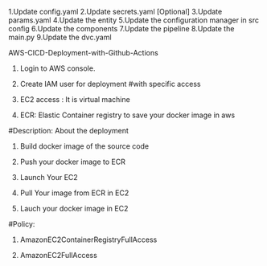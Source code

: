 1.Update config.yaml 
2.Update secrets.yaml [Optional] 
3.Update params.yaml 
4.Update the entity 
5.Update the configuration manager in src config 
6.Update the components 
7.Update the pipeline 
8.Update the main.py 9.Update the dvc.yaml

AWS-CICD-Deployment-with-Github-Actions
1. Login to AWS console.
2. Create IAM user for deployment
#with specific access

1. EC2 access : It is virtual machine

2. ECR: Elastic Container registry to save your docker image in aws


#Description: About the deployment

1. Build docker image of the source code

2. Push your docker image to ECR

3. Launch Your EC2 

4. Pull Your image from ECR in EC2

5. Lauch your docker image in EC2

#Policy:

1. AmazonEC2ContainerRegistryFullAccess

2. AmazonEC2FullAccess